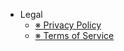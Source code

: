 - Legal
  - [※ Privacy Policy](PrivacyPolicy.md) 
  - [※ Terms of Service](TermsOfService.md) 
  


